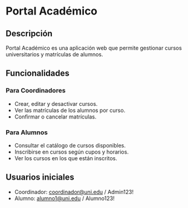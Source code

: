 # Portal Académico

## Descripción
Portal Académico es una aplicación web que permite gestionar cursos universitarios y matrículas de alumnos.

## Funcionalidades

### Para Coordinadores
- Crear, editar y desactivar cursos.
- Ver las matrículas de los alumnos por curso.
- Confirmar o cancelar matrículas.

### Para Alumnos
- Consultar el catálogo de cursos disponibles.
- Inscribirse en cursos según cupos y horarios.
- Ver los cursos en los que están inscritos.

## Usuarios iniciales
- Coordinador: coordinador@uni.edu / Admin123!
- Alumno: alumno1@uni.edu / Alumno123!
